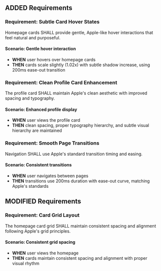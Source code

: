 ## ADDED Requirements

### Requirement: Subtle Card Hover States

Homepage cards SHALL provide gentle, Apple-like hover interactions that feel natural and purposeful.

#### Scenario: Gentle hover interaction

- **WHEN** user hovers over homepage cards
- **THEN** cards scale slightly (1.02x) with subtle shadow increase, using 200ms ease-out transition

### Requirement: Clean Profile Card Enhancement

The profile card SHALL maintain Apple's clean aesthetic with improved spacing and typography.

#### Scenario: Enhanced profile display

- **WHEN** user views the profile card
- **THEN** clean spacing, proper typography hierarchy, and subtle visual hierarchy are maintained

### Requirement: Smooth Page Transitions

Navigation SHALL use Apple's standard transition timing and easing.

#### Scenario: Consistent transitions

- **WHEN** user navigates between pages
- **THEN** transitions use 200ms duration with ease-out curve, matching Apple's standards

## MODIFIED Requirements

### Requirement: Card Grid Layout

The homepage card grid SHALL maintain consistent spacing and alignment following Apple's grid principles.

#### Scenario: Consistent grid spacing

- **WHEN** user views the homepage
- **THEN** cards maintain consistent spacing and alignment with proper visual rhythm
